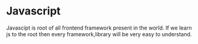 # Javascript
Javascipt is root of all frontend framework present in the world.
If we learn js to the root then every framework,library will be very easy to understand.
